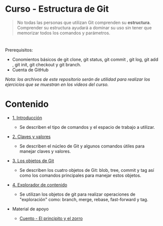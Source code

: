 # Curso - Estructura de Git

> No todas las personas que utilizan Git comprenden su **estructura**. Comprender su estructura ayudará a dominar su uso sin tener que memorizar todos los comandos y parámetros.

#

Prerequisitos: 
- Conomientos básicos de git clone, git status, git commit , git log, git add , git init, git checkout y git branch.
- Cuenta de GitHub 

_Nota: los archivos de este repositorio serán de utilidad para realizar los ejercicios que se muestran en los videos del curso._


# Contenido

- [1. Introducción](1_introduccion.md#1-estructura-de-git)
	
	- Se describen el tipo de comandos y el espacio de trabajo a utilizar.
		
- [2. Claves y valores](2_claves_y_valores.md#2-claves-y-valores)	
	
	- Se describen el núcleo de Git y algunos comandos útiles para manejar claves y valores.
- [3. Los objetos de Git](3_los_objetos_de_git.md#3-los-objetos-de-git)
	
	- Se describen los cuatro objetos de Git: blob, tree, commit y tag así como los comandos principales para manejar estos objetos.

- [4. Explorador de contenido](4_explorador_de_contenido.md#4-explorador-de-contenido)
	- Se utilizan los objetos de git para realizar operaciones de "exploración" como: branch, merge, rebase, fast-forward y tag.
 
- Material de apoyo
	- [Cuento - El principito y el zorro](cuento/el_principito_y_el_zorro.md#el-principito-y-el-zorro)
